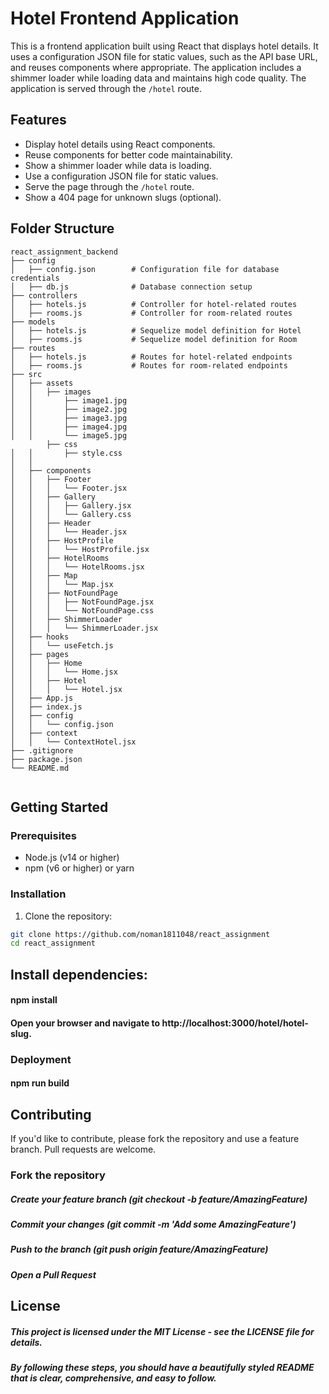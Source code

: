# Hotel Frontend Application

This is a frontend application built using React that displays hotel details. It uses a configuration JSON file for static values, such as the API base URL, and reuses components where appropriate. The application includes a shimmer loader while loading data and maintains high code quality. The application is served through the `/hotel` route.

## Features

- Display hotel details using React components.
- Reuse components for better code maintainability.
- Show a shimmer loader while data is loading.
- Use a configuration JSON file for static values.
- Serve the page through the `/hotel` route.
- Show a 404 page for unknown slugs (optional).

## Folder Structure
```
react_assignment_backend
├── config
│   ├── config.json        # Configuration file for database credentials
│   ├── db.js              # Database connection setup
├── controllers
│   ├── hotels.js          # Controller for hotel-related routes
│   ├── rooms.js           # Controller for room-related routes
├── models
│   ├── hotels.js          # Sequelize model definition for Hotel
│   ├── rooms.js           # Sequelize model definition for Room
├── routes
│   ├── hotels.js          # Routes for hotel-related endpoints
│   ├── rooms.js           # Routes for room-related endpoints
├── src
│   ├── assets
│   │   ├── images
│   │       ├── image1.jpg
│   │       ├── image2.jpg
│   │       ├── image3.jpg
│   │       ├── image4.jpg
│   │       └── image5.jpg
        ├── css
│   │       ├── style.css
│   │      
│   ├── components
│   │   ├── Footer
│   │   │   └── Footer.jsx
│   │   ├── Gallery
│   │   │   ├── Gallery.jsx
│   │   │   └── Gallery.css
│   │   ├── Header
│   │   │   └── Header.jsx
│   │   ├── HostProfile
│   │   │   └── HostProfile.jsx
│   │   ├── HotelRooms
│   │   │   └── HotelRooms.jsx
│   │   ├── Map
│   │   │   └── Map.jsx
│   │   ├── NotFoundPage
│   │   │   ├── NotFoundPage.jsx
│   │   │   └── NotFoundPage.css
│   │   ├── ShimmerLoader
│   │   │   └── ShimmerLoader.jsx
│   ├── hooks
│   │   └── useFetch.js
│   ├── pages
│   │   ├── Home
│   │   │   └── Home.jsx
│   │   ├── Hotel
│   │   │   └── Hotel.jsx
│   ├── App.js
│   ├── index.js
│   ├── config
│   │   └── config.json
│   ├── context
│   │   └── ContextHotel.jsx
├── .gitignore             
├── package.json    
└── README.md      


```

## Getting Started

### Prerequisites

- Node.js (v14 or higher)
- npm (v6 or higher) or yarn

### Installation

1. Clone the repository:

```bash
git clone https://github.com/noman1811048/react_assignment
cd react_assignment
```
## Install dependencies:
#### npm install
#### Open your browser and navigate to http://localhost:3000/hotel/hotel-slug.
### Deployment
#### npm run build

## Contributing
If you'd like to contribute, please fork the repository and use a feature branch. Pull requests are welcome.

### Fork the repository
##### Create your feature branch (git checkout -b feature/AmazingFeature)
##### Commit your changes (git commit -m 'Add some AmazingFeature')
##### Push to the branch (git push origin feature/AmazingFeature)
##### Open a Pull Request
## License
##### This project is licensed under the MIT License - see the LICENSE file for details.

##### By following these steps, you should have a beautifully styled README that is clear, comprehensive, and easy to follow.
